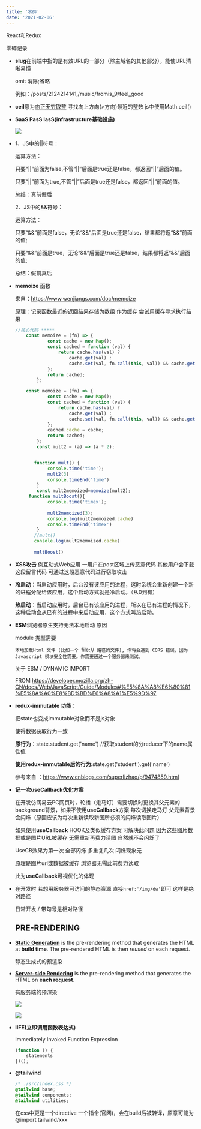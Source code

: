 ```yaml
---
title: '零碎'
date: '2021-02-06'
---
```


React和Redux

零碎记录



* **slug**在前端中指的是有效URL的一部分（除主域名的其他部分），能使URL清晰易懂

  omit 消除;省略

  例如：/posts/2124214141,/music/fromis_9/feel_good

* **ceil**意为[向正无穷取整](javascript:;) 寻找向上方向(>方向)最近的整数 js中使用Math.ceil()

* **SaaS PasS IasS(infrastructure基础设施)**

  <img src='/images/what-is-saas.png'/>

* 1、JS中的||符号：

  运算方法：

     只要“||”前面为false,不管“||”后面是true还是false，都返回“||”后面的值。

     只要“||”前面为true,不管“||”后面是true还是false，都返回“||”前面的值。

  总结：真前假后

  2、JS中的&&符号：

  运算方法：

     只要“&&”前面是false，无论“&&”后面是true还是false，结果都将返“&&”前面的值;

     只要“&&”前面是true，无论“&&”后面是true还是false，结果都将返“&&”后面的值;

  总结：假前真后
  
  
  
* **memoize** 函数

  来自：https://www.wenjiangs.com/doc/memoize

  原理：记录函数最近的返回结果存储为数组 作为缓存 尝试用缓存寻求执行结果

  ```js
  //核心代码 *****
      const memoize = (fn) => {
              const cache = new Map();
              const cached = function (val) {
                  return cache.has(val) ?
                      cache.get(val) :
                      cache.set(val, fn.call(this, val)) && cache.get(val);
              };
              return cached;
          };
  ```

  ```js
      const memoize = (fn) => {
              const cache = new Map();
              const cached = function (val) {
                  return cache.has(val) ?
                      cache.get(val) :
                      cache.set(val, fn.call(this, val)) && cache.get(val);
              };
              cached.cache = cache;
              return cached;
          };
          const mult2 = (a) => (a * 2);
  
  
         function mult() {
              console.time('time');
              mult2(3)
              console.timeEnd('time')
          }
          const mult2memoized=memoize(mult2);
       function multBoost(){
              console.time('timex');
            
              mult2memoized(3);
              console.log(mult2memoized.cache)
              console.timeEnd('timex')
          }
         //mult()
         console.log(mult2memoized.cache)
        
         multBoost()
  ```

* **XSS攻击** 例互动式Web应用 一用户在post区域上传恶意代码 其他用户会下载这段留言代码 可通过这段恶意代码进行窃取攻击

* **冷启动**：当启动应用时，后台没有该应用的进程，这时系统会重新创建一个新的进程分配给该应用，这个启动方式就是冷启动。（从0到有）

  **热启动**：当启动应用时，后台已有该应用的进程，所以在已有进程的情况下，这种启动会从已有的进程中来启动应用，这个方式叫热启动。  

* **ESM**浏览器原生支持无法本地启动 原因

  module 类型需要

  `本地加载Html 文件 (比如一个 `file://` 路径的文件), 你将会遇到 CORS 错误，因为Javascript 模块安全性需要。你需要通过一个服务器来测试。`

  关于 ESM / DYNAMIC IMPORT 

  FROM https://developer.mozilla.org/zh-CN/docs/Web/JavaScript/Guide/Modules#%E5%8A%A8%E6%80%81%E5%8A%A0%E8%BD%BD%E6%A8%A1%E5%9D%97
  
* **redux-immutable 功能：**

  把state也变成immutable对象而不是js对象

  使得数据获取行为一致

  **原行为**：state.student.get('name') //获取student的分reducer下的name属性值

  **使用redux-immutable后的行为**:state.get('student').get('name') 

  参考来自 ：https://www.cnblogs.com/superlizhao/p/9474859.html
  
* **记一次useCallback优化方案**

  在开发仿网易云PC网页时，轮播（走马灯）需要切换时更换其父元素的background背景，如果不使用**useCallback**方案 每次切换走马灯 父元素背景会闪烁（原因应该为每次重新读取新图所必须的闪烁读取图片）

  如果使用**useCallback** HOOK及类似缓存方案 可解决此问题 因为这些图片数据或是图片URL被缓存 无需重新再费力读图 自然就不会闪烁了

  UseCB效果为第一次 全部闪烁 多重复几次 闪烁现象无

  原理是图片url或数据被缓存 浏览器无需此前费力读取

  此为**useCallback**可视优化的体现
  
* 在开发时 若想用服务器可访问的静态资源 直接`href:'/img/dw'`即可 这样是绝对路径

  日常开发./ 带句号是相对路径

  ## PRE-RENDERING

* [**Static Generation**](https://nextjs.org/docs/basic-features/pages#static-generation-recommended) is the pre-rendering method that generates the HTML at **build time**. The pre-rendered HTML is then *reused* on each request.

  静态生成式的预渲染

* [**Server-side Rendering**](https://nextjs.org/docs/basic-features/pages#server-side-rendering) is the pre-rendering method that generates the HTML on **each request**.

  有服务端的预渲染

  ![](https://nextjs.org/static/images/learn/data-fetching/static-generation.png)
  
  ![](https://nextjs.org/static/images/learn/data-fetching/server-side-rendering.png)

* **IIFE(立即调用函数表达式)**

  Immediately Invoked Function Expression

  ```js
  (function () {
      statements
  })();
  ```

* **@tailwind** 

  ```css
  /* ./src/index.css */
  @tailwind base;
  @tailwind components;
  @tailwind utilities;
  ```

  在css中更是一个directive 一个指令(官网)，会在build后被转译，原意可能为
  @import tailwind/xxx